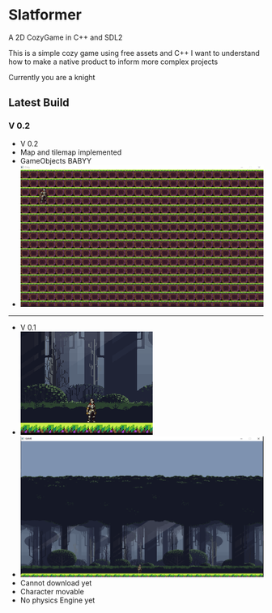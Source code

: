 # Slatformer
A 2D CozyGame in C++ and SDL2

This is a simple cozy game using free assets and C++
I want to understand how to make a native product to inform more complex projects

Currently you are a knight

## Latest Build

### V 0.2
- V 0.2
- Map and tilemap implemented
- GameObjects BABYY
- <img src="resources/knight3.gif">
-----------
- V 0.1
- <img src="resources/knight1.PNG"> 
- <img src="resources/knight2.PNG"> 
- Cannot download yet
- Character movable
- No physics Engine yet
